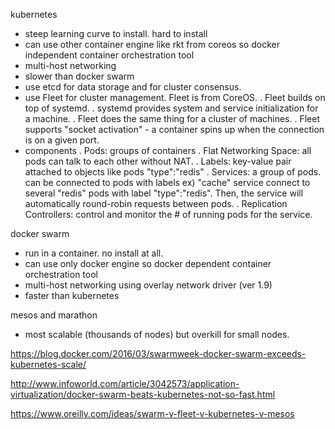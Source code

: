 
kubernetes
- steep learning curve to install. hard to install
- can use other container engine like rkt from coreos
  so docker independent container orchestration tool
- multi-host networking
- slower than docker swarm
- use etcd for data storage and for cluster consensus.
- use Fleet for cluster management. Fleet is from CoreOS.
  . Fleet builds on top of systemd. 
  . systemd provides system and service initialization for a machine.
  . Fleet does the same thing for a cluster of machines.
  . Fleet supports "socket activation" - a container spins up when 
    the connection is on a given port.
- components
  . Pods: groups of containers
  . Flat Networking Space: all pods can talk to each other without NAT.
  . Labels: key-value pair attached to objects like pods "type":"redis"
  . Services: a group of pods. can be connected to pods with labels
    ex) "cache" service connect to several "redis" pods 
    with label "type":"redis". 
    Then, the service will automatically round-robin requests between pods.
  . Replication Controllers: control and monitor the # of running pods for
    the service.

docker swarm
- run in a container. no install at all.
- can use only docker engine
  so docker dependent container orchestration tool
- multi-host networking using overlay network driver (ver 1.9)
- faster than kubernetes


mesos and marathon
- most scalable (thousands of nodes) but overkill for small nodes.


https://blog.docker.com/2016/03/swarmweek-docker-swarm-exceeds-kubernetes-scale/

http://www.infoworld.com/article/3042573/application-virtualization/docker-swarm-beats-kubernetes-not-so-fast.html

https://www.oreilly.com/ideas/swarm-v-fleet-v-kubernetes-v-mesos

